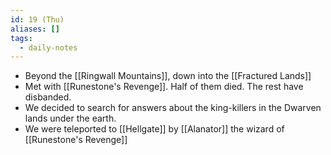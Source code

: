 ```yaml
---
id: 19 (Thu)
aliases: []
tags:
  - daily-notes
---
```


- Beyond the [[Ringwall Mountains]], down into the [[Fractured Lands]]
- Met with [[Runestone's Revenge]]. Half of them died. The rest have disbanded.
- We decided to search for answers about the king-killers in the Dwarven lands under the earth.
- We were teleported to [[Hellgate]] by [[Alanator]] the wizard of [[Runestone's Revenge]]


